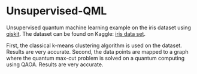 # Unsupervised-QML
Unsupervised quantum machine learning example on the iris dataset using [qiskit](https://qiskit.org). The dataset can be found on Kaggle: [iris data set](https://www.kaggle.com/uciml/iris#Iris.csv).

First, the classical k-means clustering algorithm is used on the dataset. Results are very accurate. Second, the data points are mapped to a graph where the quantum max-cut problem is solved on a quantum computing using QAOA. Results are very accurate.